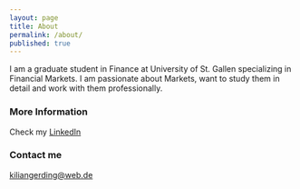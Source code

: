```yaml
---
layout: page
title: About
permalink: /about/
published: true
---
```


I am a graduate student in Finance at University of St. Gallen specializing in Financial Markets. I am passionate about Markets, want to study them in detail and work with them professionally.

### More Information

Check my [LinkedIn](www.linkedin.com/in/k-gerding) 

### Contact me

[kiliangerding@web.de](mailto:kiliangerding@web.de)
